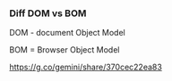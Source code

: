 ### Diff DOM vs BOM

DOM - document Object Model

BOM = Browser Object Model

https://g.co/gemini/share/370cec22ea83
